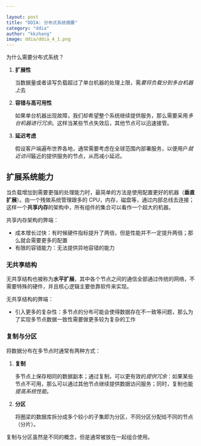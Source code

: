 ```yaml
---

layout: post
title: "DDIA: 分布式系统摘要"
category: "ddia"
author: "kkzhang"
image: ddia/ddia_4_1.png
---
```


为什么需要分布式系统？

1. **扩展性**

    当数据量或者读写负载超过了单台机器的处理上限，需*要将负载分到多台机器上*去

2. **容错与高可用性**

    如果单台机器出现故障，我们却希望整个系统继续提供服务，那么需要采用*多台机器进行冗余*。这样当某些节点失效后，其他节点可以迅速接管。

3. **延迟考虑**

    假设客户端遍布世界各地，通常需要考虑在全球范围内部署服务，以便用户*就近访问*最近的提供服务的节点，从而减小延迟。

## 扩展系统能力

当负载增加到需要更强的处理能力时，最简单的方法是使用配置更好的机器（**垂直扩展**）。由一个残做系统管理跟多的 CPU，内存，磁盘等，通过内部总线去连接；这样一个**共享内存**的架构中，所有组件的集合可以看作一个超大的机器。

共享内存架构的弊端：

- 成本增长过快：有时候硬件指标提升了两倍，但是性能并不一定提升两倍；那么就会需要更多的配置
- 有限的容错能力：无法提供异地容错的能力

### 无共享结构

无共享结构也被称为**水平扩展**，其中各个节点之间的通信全部通过传统的网络，不需要特殊的硬件，并且核心逻辑主要依靠软件来实现。

无共享结构的弊端：

- 引入更多的复杂性：多节点的分布可能会使得数据存在不一致等问题，那么为了实现多节点数据一致性需要做更多较为复杂的工作

### 复制与分区

将数据分布在多节点时通常有两种方式：

1. **复制**

    多节点上保存相同的数据副本；通过复制，可以更有效的*提供冗余*：如果某些节点不可用，那么可以通过其他节点继续提供数据访问服务；同时，复制也能*提高系统性能*。

2. **分区**

    将圈梁的数据库拆分成多个较小的子集即为分区，不同分区分配给不同的节点（分片）。

复制与分区虽然是不同的概念，但是通常被放在一起组合使用。